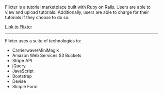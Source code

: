 Flixter is a tutorial marketplace built with Ruby on Rails. Users are able to view and upload tutorials. Additionally, users are able to charge for their tutorials if they choose to do so.

[Link to Flixter](https://flixter-devoun-edwards.herokuapp.com/)

*****************************************************************************************************************************************

Flixter uses a suite of technologies to: 
  * Carrierwave/MiniMagik
  * Amazon Web Services S3 Buckets 
  * Stripe API 
  * jQuery 
  * JavaScript 
  * Bootstrap 
  * Devise 
  * SImple Form 

